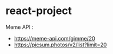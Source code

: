 # react-project


Meme API : 
- https://meme-api.com/gimme/20
- https://picsum.photos/v2/list?limit=20

